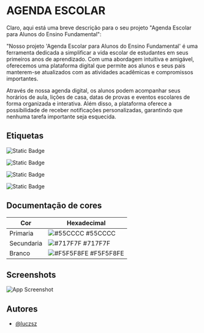 
# AGENDA ESCOLAR

Claro, aqui está uma breve descrição para o seu projeto "Agenda Escolar para Alunos do Ensino Fundamental":

"Nosso projeto 'Agenda Escolar para Alunos do Ensino Fundamental' é uma ferramenta dedicada a simplificar a vida escolar de estudantes em seus primeiros anos de aprendizado. Com uma abordagem intuitiva e amigável, oferecemos uma plataforma digital que permite aos alunos e seus pais manterem-se atualizados com as atividades acadêmicas e compromissos importantes.

Através de nossa agenda digital, os alunos podem acompanhar seus horários de aula, lições de casa, datas de provas e eventos escolares de forma organizada e interativa. Além disso, a plataforma oferece a possibilidade de receber notificações personalizadas, garantindo que nenhuma tarefa importante seja esquecida.




## Etiquetas

![Static Badge](https://img.shields.io/badge/react-native)

![Static Badge](https://img.shields.io/badge/vscode-blue)

![Static Badge](https://img.shields.io/badge/logo-javascript-blue?logo=javascript)

![Static Badge](https://img.shields.io/badge/logo-github-blue?logo=github)



## Documentação de cores

| Cor               | Hexadecimal                                                |
| ----------------- | ---------------------------------------------------------------- |
| Primaria      | ![#55CCCC](https://via.placeholder.com/10/55CCCC?text=+) #55CCCC |
| Secundaria      | ![#717F7F](https://via.placeholder.com/10/717F7F?text=+) #717F7F |
| Branco       | ![#F5F5F8FE](https://via.placeholder.com/10/F5F5F8FE?text=+) #F5F5F8FE |


## Screenshots

![App Screenshot](https://via.placeholder.com/468x300?text=App+Screenshot+Here)


## Autores

- [@luczsz](https://github.com/luczsz)

